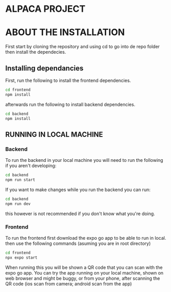 # ALPACA PROJECT

# ABOUT THE INSTALLATION

First start by cloning the repository and using cd to go into de repo folder then install the dependecies.
## Installing dependancies

First, run the following to install the frontend dependencies.
```bash
cd frontend
npm install
```
afterwards run the following to install backend dependencies.
```bash
cd backend
npm install
```

## RUNNING IN LOCAL MACHINE

### Backend

To run the backend in your local machine you will need to run the following if you aren't developing:
```bash
cd backend
npm run start
```
If you want to make changes while you run the backend you can run:
```bash
cd backend
npm run dev
```
this however is not recommended if you don't know what you're doing.

### Frontend
To run the frontend first download the expo go app to be able to run in local.
then use the following commands (asuming you are in root directory)
```bash
cd frontend
npx expo start
```
When running this you will be shown a QR code that you can scan with the expo go app. You can try the app running on your local machine, shown on web browser and might be buggy, or from your phone, after scanning the QR code (ios scan from camera; android scan from the app)
